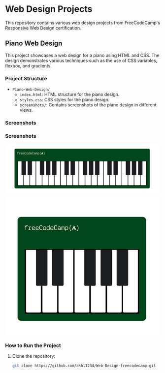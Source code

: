 # Web Design Projects

This repository contains various web design projects from FreeCodeCamp's Responsive Web Design certification.

## Piano Web Design

This project showcases a web design for a piano using HTML and CSS. The design demonstrates various techniques such as the use of CSS variables, flexbox, and gradients.

### Project Structure

- `Piano-Web-Design/`
  - `index.html`: HTML structure for the piano design.
  - `styles.css`: CSS styles for the piano design.
  - `screenshots/`: Contains screenshots of the piano design in different views.

### Screenshots

### Screenshots

![Full Width](screenshot/full-width.png)
![Resized View](screenshot/resize.png)


### How to Run the Project

1. Clone the repository:
   ```bash
   git clone https://github.com/akhl1234/Web-Design-freecodecamp.git
   ```
